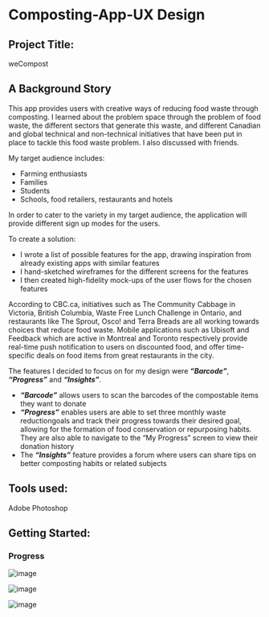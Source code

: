 # Composting-App-UX Design
## Project Title:
weCompost

## A Background Story
This app provides users with creative ways of reducing food waste through composting.  I learned about the problem space through the 
problem of food waste, the different sectors that generate this waste, and different Canadian and global technical and 
non-technical initiatives that have been put in place to tackle this food waste problem. I also discussed with friends. 

My target audience includes:
* Farming enthusiasts
* Families
* Students
* Schools, food retailers, restaurants and hotels

In order to cater to the variety in my target audience, the application will provide different sign up modes for the users. 

To create a solution:
* I wrote a list of possible features for the app, drawing inspiration from already existing apps with similar features 
* I hand-sketched wireframes for the different screens for the features
* I then created high-fidelity mock-ups of the user flows for the chosen features

According to CBC.ca, initiatives such as The Community Cabbage in Victoria, British Columbia, Waste Free Lunch Challenge in Ontario, and 
restaurants like The Sprout, Osco! and Terra Breads are all working towards choices that reduce food waste. Mobile applications such as 
Ubisoft and Feedback which are active in Montreal and Toronto respectively provide real-time push notification to users on discounted food, and offer time-specific deals on food 
items from great restaurants in the city.

The features I decided to focus on for my design were **_“Barcode”_**, **_“Progress”_** and **_“Insights”_**. 
* **_“Barcode”_** allows users to scan the barcodes of the compostable items they want to donate
* **_“Progress”_** enables users are able to set three monthly waste reductiongoals and track their progress towards their desired goal, 
allowing for the formation of food conservation or repurposing habits. They are also able to navigate to the “My Progress” 
screen to view their donation history
* The **_“Insights”_** feature provides a forum where users can share tips on better composting habits or related subjects

## Tools used: 
Adobe Photoshop

## Getting Started:
### Progress ###
![image](https://user-images.githubusercontent.com/52611435/72706769-c94ba880-3b2c-11ea-8989-0b31508392b2.png)

![image](https://user-images.githubusercontent.com/52611435/72706838-fe57fb00-3b2c-11ea-99f0-5b7fba83d107.png)

![image](https://user-images.githubusercontent.com/52611435/72706944-4119d300-3b2d-11ea-80f4-1ed195c999c0.png)
